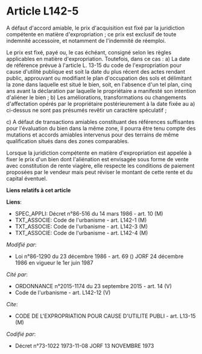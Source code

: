 # Article L142-5

A défaut d'accord amiable, le prix d'acquisition est fixé par la juridiction compétente en matière d'expropriation ; ce prix
est exclusif de toute indemnité accessoire, et notamment de l'indemnité de réemploi.

Le prix est fixé, payé ou, le cas échéant, consigné selon les règles applicables en matière d'expropriation. Toutefois, dans
ce cas : a) La date de référence prévue à l'article L. 13-15 du code de l'expropriation pour cause d'utilité publique est
soit la date du plus récent des actes rendant public, approuvant ou modifiant le plan d'occupation des sols et délimitant la
zone dans laquelle est situé le bien, soit, en l'absence d'un tel plan, cinq ans avant la déclaration par laquelle le
propriétaire a manifesté son intention d'aliéner le bien ; b) Les améliorations, transformations ou changements d'affectation
opérés par le propriétaire postérieurement à la date fixée au a) ci-dessus ne sont pas présumés revêtir un caractère
spéculatif ;

c) A défaut de transactions amiables constituant des références suffisantes pour l'évaluation du bien dans la même zone, il
pourra être tenu compte des mutations et accords amiables intervenus pour des terrains de même qualification situés dans des
zones comparables.

Lorsque la juridiction compétente en matière d'expropriation est appelée à fixer le prix d'un bien dont l'aliénation est
envisagée sous forme de vente avec constitution de rente viagère, elle respecte les conditions de paiement proposées par le
vendeur mais peut réviser le montant de cette rente et du capital éventuel.

**Liens relatifs à cet article**

**Liens**:

  - SPEC_APPLI: Décret n°86-516 du 14 mars 1986 - art. 10 (M)
  - TXT_ASSOCIE: Code de l'urbanisme - art. L142-1 (M)
  - TXT_ASSOCIE: Code de l'urbanisme - art. L142-3 (M)
  - TXT_ASSOCIE: Code de l'urbanisme - art. L142-4 (M)

_Modifié par_:

  - Loi n°86-1290 du 23 décembre 1986 - art. 69 () JORF 24 décembre 1986    en vigueur le 1er juin 1987

_Cité par_:

  - ORDONNANCE n°2015-1174 du 23 septembre 2015 - art. 14 (V)
  - Code de l'urbanisme - art. L142-12 (V)

_Cite_:

  - CODE DE L'EXPROPRIATION POUR CAUSE D'UTILITE PUBLI - art. L13-15 (M)

_Codifié par_:

  - Décret n°73-1022 1973-11-08 JORF 13 NOVEMBRE 1973
